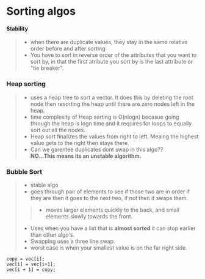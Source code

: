 # Sorting algos

#### Stability 
>- when there are duplicate values, they stay in the same relative order before and after sorting.
>- You have to sort in reverse order of the attributes that you want to sort by, in that the first atribute you sort by is the last attribute or "tie breaker".

### Heap sorting
>- uses a heap tree to sort a vector. It does this by deleting the root node then resorting the heap until there are zero nodes left in the heap.
>- time complexity of Heap sorting is O(nlogn) becasue going through the heap is logn time and it requires for loops to equally sort out all the nodes.
>- Heap sort finalizes the values from right to left. Meaing the highest value gets to the right then stays there. 
>- Can we garentee duplicates dont swap in this algo?? <br>
__NO...This means its an unstable algorithm.__

### Bubble Sort
>- stable algo
>- goes through pair of elements to see if those two are in order if they are then it goes to the next two, if not then it swaps them. 
>>- moves larger elements quickly to the back, and small elements slowly towards the front.
>- Uses when you have a list that is __almost sorted__ it can stop earlier than other algo's.
>- Swapping uses a three line swap.
>- worst case is when your smallest value is on the far right side. 
~~~
copy = vec[i];
vec[i] = vec[i+1];
vec[i + 1] = copy;
~~~
